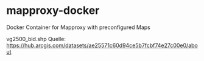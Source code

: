 # mapproxy-docker
Docker Container for Mapproxy with preconfigured Maps


vg2500_bld.shp Quelle: https://hub.arcgis.com/datasets/ae25571c60d94ce5b7fcbf74e27c00e0/about
